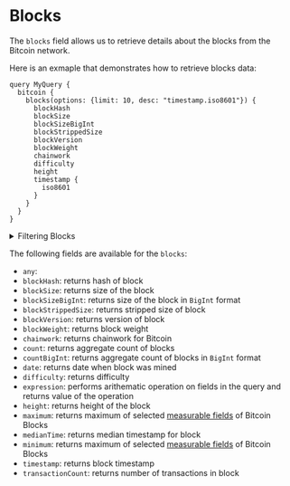 # Blocks

The `blocks` field allows us to retrieve details about the blocks from the Bitcoin network.

Here is an exmaple that demonstrates how to retrieve blocks data:

```
query MyQuery {
  bitcoin {
    blocks(options: {limit: 10, desc: "timestamp.iso8601"}) {
      blockHash
      blockSize
      blockSizeBigInt
      blockStrippedSize
      blockVersion
      blockWeight
      chainwork
      difficulty
      height
      timestamp {
        iso8601
      }
    }
  }
}
```

<details>
<summary>Filtering Blocks</summary>

Blocks can be filtered using the following arguments:

-   `any`:
-   `blockHash`: Filter by block hash
-   `blockSize`: Filter by block size
-   `blockStrippedSize`: Filter by stripped size of block
-   `blockVersion`: Filter by version of the block
-   `blockWeight`: Filter by block weight
-   `date`: Filter by selecting time in range, list or just date
-   `difficulty`: Filter by difficulty of the network
-   `height`: Filter by selecting height of the block
-   `options`: Filter returned data by ordering, limiting, and constraining it.
-   `time`: Filter by selecting time in range, list or just time
-   `transactionCount`: Filter by transction count in the block

</details>

The following fields are available for the `blocks`:

-   `any`:
-   `blockHash`: returns hash of block
-   `blockSize`: returns size of the block
-   `blockSizeBigInt`: returns size of the block in `BigInt` format
-   `blockStrippedSize`: returns stripped size of block
-   `blockVersion`: returns version of block
-   `blockWeight`: returns block weight
-   `chainwork`: returns chainwork for Bitcoin
-   `count`: returns aggregate count of blocks
-   `countBigInt`: returns aggregate count of blocks in `BigInt` format
-   `date`: returns date when block was mined
-   `difficulty`: returns difficulty
-   `expression`: performs arithematic operation on fields in the query and returns value of the operation
-   `height`: returns height of the block
-   `maximum`: returns maximum of selected [measurable fields](/v1/docs/graphql-reference/enums/bitcoin-blocks-measureable) of Bitcoin Blocks
-   `medianTime`: returns median timestamp for block
-   `minimum`: returns maximum of selected [measurable fields](/v1/docs/graphql-reference/enums/bitcoin-blocks-measureable) of Bitcoin Blocks
-   `timestamp`: returns block timestamp
-   `transactionCount`: returns number of transactions in block
